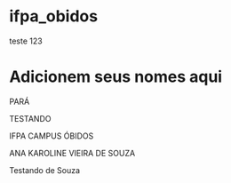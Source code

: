 # ifpa_obidos
teste 123

# Adicionem seus nomes aqui

PARÁ 

TESTANDO

IFPA CAMPUS ÓBIDOS

ANA KAROLINE VIEIRA DE SOUZA

Testando de Souza
